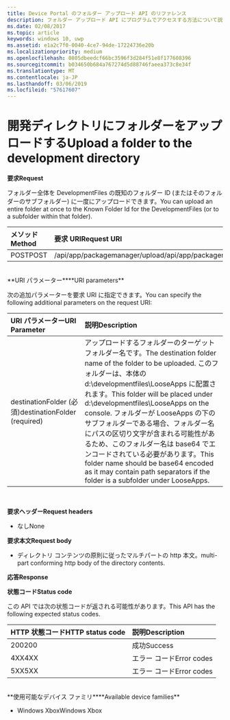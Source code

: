```yaml
---
title: Device Portal のフォルダー アップロード API のリファレンス
description: フォルダー アップロード API にプログラムでアクセスする方法について説明します。
ms.date: 02/08/2017
ms.topic: article
keywords: windows 10, uwp
ms.assetid: e1a2c7f0-0040-4ce7-94de-17224736e20b
ms.localizationpriority: medium
ms.openlocfilehash: 0805dbeedcf66bc3596f3d284f51e8f177608396
ms.sourcegitcommit: b034650b684a767274d5d88746faeea373c8e34f
ms.translationtype: MT
ms.contentlocale: ja-JP
ms.lasthandoff: 03/06/2019
ms.locfileid: "57617607"
---
```

# <a name="upload-a-folder-to-the-development-directory"></a><span data-ttu-id="1c653-104">開発ディレクトリにフォルダーをアップロードする</span><span class="sxs-lookup"><span data-stu-id="1c653-104">Upload a folder to the development directory</span></span>

<span data-ttu-id="1c653-105">**要求**</span><span class="sxs-lookup"><span data-stu-id="1c653-105">**Request**</span></span>

<span data-ttu-id="1c653-106">フォルダー全体を DevelopmentFiles の既知のフォルダー ID (またはそのフォルダーのサブフォルダー) に一度にアップロードできます。</span><span class="sxs-lookup"><span data-stu-id="1c653-106">You can upload an entire folder at once to the Known Folder Id for the DevelopmentFiles (or to a subfolder within that folder).</span></span>

<span data-ttu-id="1c653-107">メソッド</span><span class="sxs-lookup"><span data-stu-id="1c653-107">Method</span></span>      | <span data-ttu-id="1c653-108">要求 URI</span><span class="sxs-lookup"><span data-stu-id="1c653-108">Request URI</span></span>
:------     | :------
<span data-ttu-id="1c653-109">POST</span><span class="sxs-lookup"><span data-stu-id="1c653-109">POST</span></span> | <span data-ttu-id="1c653-110">/api/app/packagemanager/upload</span><span class="sxs-lookup"><span data-stu-id="1c653-110">/api/app/packagemanager/upload</span></span> 
<br />
<span data-ttu-id="1c653-111">**URI パラメーター**</span><span class="sxs-lookup"><span data-stu-id="1c653-111">**URI parameters**</span></span>

<span data-ttu-id="1c653-112">次の追加パラメーターを要求 URI に指定できます。</span><span class="sxs-lookup"><span data-stu-id="1c653-112">You can specify the following additional parameters on the request URI:</span></span>

<span data-ttu-id="1c653-113">URI パラメーター</span><span class="sxs-lookup"><span data-stu-id="1c653-113">URI Parameter</span></span>      | <span data-ttu-id="1c653-114">説明</span><span class="sxs-lookup"><span data-stu-id="1c653-114">Description</span></span>
:------     | :-----
<span data-ttu-id="1c653-115">destinationFolder (必須)</span><span class="sxs-lookup"><span data-stu-id="1c653-115">destinationFolder  (required)</span></span> | <span data-ttu-id="1c653-116">アップロードするフォルダーのターゲット フォルダー名です。</span><span class="sxs-lookup"><span data-stu-id="1c653-116">The destination folder name of the folder to be uploaded.</span></span> <span data-ttu-id="1c653-117">このフォルダーは、本体の d:\developmentfiles\LooseApps に配置されます。</span><span class="sxs-lookup"><span data-stu-id="1c653-117">This folder will be placed under d:\developmentfiles\LooseApps on the console.</span></span> <span data-ttu-id="1c653-118">フォルダーが LooseApps の下のサブフォルダーである場合、フォルダー名にパスの区切り文字が含まれる可能性があるため、このフォルダー名は base64 でエンコードされている必要があります。</span><span class="sxs-lookup"><span data-stu-id="1c653-118">This folder name should be base64 encoded as it may contain path separators if the folder is a subfolder under LooseApps.</span></span>
<br />

<span data-ttu-id="1c653-119">**要求ヘッダー**</span><span class="sxs-lookup"><span data-stu-id="1c653-119">**Request headers**</span></span>

- <span data-ttu-id="1c653-120">なし</span><span class="sxs-lookup"><span data-stu-id="1c653-120">None</span></span>

<span data-ttu-id="1c653-121">**要求本文**</span><span class="sxs-lookup"><span data-stu-id="1c653-121">**Request body**</span></span>

- <span data-ttu-id="1c653-122">ディレクトリ コンテンツの原則に従ったマルチパートの http 本文。</span><span class="sxs-lookup"><span data-stu-id="1c653-122">multi-part conforming http body of the directory contents.</span></span>

<span data-ttu-id="1c653-123">**応答**</span><span class="sxs-lookup"><span data-stu-id="1c653-123">**Response**</span></span>

<span data-ttu-id="1c653-124">**状態コード**</span><span class="sxs-lookup"><span data-stu-id="1c653-124">**Status code**</span></span>

<span data-ttu-id="1c653-125">この API では次の状態コードが返される可能性があります。</span><span class="sxs-lookup"><span data-stu-id="1c653-125">This API has the following expected status codes.</span></span>

<span data-ttu-id="1c653-126">HTTP 状態コード</span><span class="sxs-lookup"><span data-stu-id="1c653-126">HTTP status code</span></span>      | <span data-ttu-id="1c653-127">説明</span><span class="sxs-lookup"><span data-stu-id="1c653-127">Description</span></span>
:------     | :-----
<span data-ttu-id="1c653-128">200</span><span class="sxs-lookup"><span data-stu-id="1c653-128">200</span></span> | <span data-ttu-id="1c653-129">成功</span><span class="sxs-lookup"><span data-stu-id="1c653-129">Success</span></span>
<span data-ttu-id="1c653-130">4XX</span><span class="sxs-lookup"><span data-stu-id="1c653-130">4XX</span></span> | <span data-ttu-id="1c653-131">エラー コード</span><span class="sxs-lookup"><span data-stu-id="1c653-131">Error codes</span></span>
<span data-ttu-id="1c653-132">5XX</span><span class="sxs-lookup"><span data-stu-id="1c653-132">5XX</span></span> | <span data-ttu-id="1c653-133">エラー コード</span><span class="sxs-lookup"><span data-stu-id="1c653-133">Error codes</span></span>
<br />
<span data-ttu-id="1c653-134">**使用可能なデバイス ファミリ**</span><span class="sxs-lookup"><span data-stu-id="1c653-134">**Available device families**</span></span>

* <span data-ttu-id="1c653-135">Windows Xbox</span><span class="sxs-lookup"><span data-stu-id="1c653-135">Windows Xbox</span></span>

